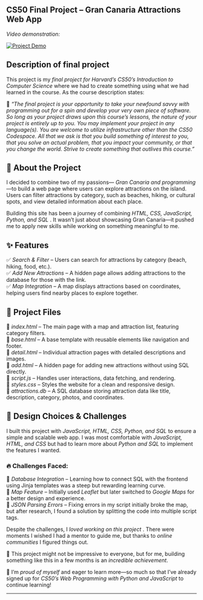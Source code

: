 ## CS50 Final Project – Gran Canaria Attractions Web App


*Video demonstration:*

[![Project Demo](https://mariannebm.com/img/github/youtube-video-finalproject.jpg)](https://www.youtube.com/watch?v=6nF87Q5vNZg)




## Description of final project 

This project is my *final project for Harvard’s CS50’s Introduction to Computer Science* where we had to create something using what we had learned in the course. As the course description states:  

📌 *“The final project is your opportunity to take your newfound savvy with programming out for a spin and develop your very own piece of software. So long as your project draws upon this course’s lessons, the nature of your project is entirely up to you. You may implement your project in any language(s). You are welcome to utilize infrastructure other than the CS50 Codespace. All that we ask is that you build something of interest to you, that you solve an actual problem, that you impact your community, or that you change the world. Strive to create something that outlives this course.”*  


## 🌟 About the Project  
I decided to combine two of my passions— *Gran Canaria and programming* —to build a web page where users can explore attractions on the island. Users can filter attractions by category, such as beaches, hiking, or cultural spots, and view detailed information about each place.  

Building this site has been a journey of combining *HTML, CSS, JavaScript, Python, and SQL* . It wasn’t just about showcasing Gran Canaria—it pushed me to apply new skills while working on something meaningful to me.  


## ✨ Features  
✅ *Search & Filter* – Users can search for attractions by category (beach, hiking, food, etc.).  
✅ *Add New Attractions* – A hidden page allows adding attractions to the database for those with the link.  
✅ *Map Integration* – A map displays attractions based on coordinates, helping users find nearby places to explore together.  


## 📂 Project Files  
📌 *index.html* – The main page with a map and attraction list, featuring category filters.  
📌 *base.html* – A base template with reusable elements like navigation and footer.  
📌 *detail.html* – Individual attraction pages with detailed descriptions and images.  
📌 *add.html* – A hidden page for adding new attractions without using SQL directly.  
📌 *script.js* – Handles user interactions, data fetching, and rendering.  
📌 *styles.css* – Styles the website for a clean and responsive design.  
📌 *attractions.db* – A SQL database storing attraction data like title, description, category, photos, and coordinates.  


## 🚀 Design Choices & Challenges  
I built this project with *JavaScript, HTML, CSS, Python, and SQL* to ensure a simple and scalable web app. I was most comfortable with *JavaScript, HTML, and CSS* but had to learn more about *Python and SQL* to implement the features I wanted.  

### 🔥 Challenges Faced:  
🔹 *Database Integration* – Learning how to connect SQL with the frontend using Jinja templates was a steep but rewarding learning curve.  
🔹 *Map Feature* – Initially used *Leaflet* but later switched to *Google Maps* for a better design and experience.  
🔹 *JSON Parsing Errors* – Fixing errors in my script initially broke the map, but after research, I found a solution by splitting the code into multiple script tags.  

Despite the challenges, I *loved working on this project* . There were moments I wished I had a mentor to guide me, but thanks to *online communities* I figured things out.  

🚀 This project might not be impressive to everyone, but for me, building something like this in a few months is an *incredible achievement*. 

🎯 I’m *proud of myself* and eager to learn more—so much so that I’ve already signed up for *CS50’s Web Programming with Python and JavaScript* to continue learning!  

---  
